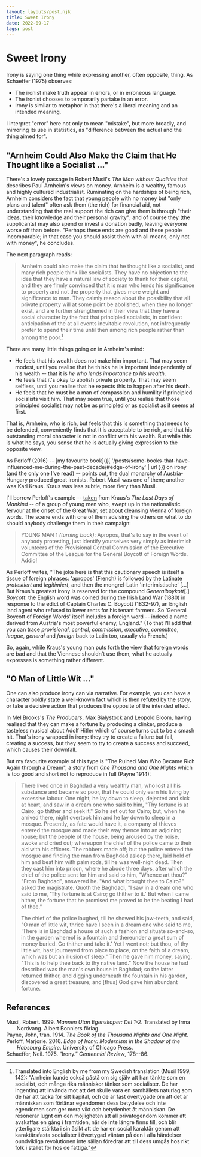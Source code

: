 ```yaml
---
layout: layouts/post.njk
title: Sweet Irony
date: 2022-09-17
tags: post
---
```


# Sweet Irony

Irony is saying one thing while expressing another, often opposite, thing. As Schaeffer (1975) observes:

- The ironist make truth appear in errors, or in erroneous language.
- The ironist chooses to temporarily partake in an error.
- Irony is similar to metaphor in that there's a literal meaning and an intended meaning.

I interpret "error" here not only to mean "mistake", but more broadly, and mirroring its use in statistics, as "difference between the actual and the thing aimed for".

## "Arnheim Could Also Make the Claim that He Thought like a Socialist ..."

There's a lovely passage in Robert Musil's _The Man without Qualities_ that describes Paul Arnheim's views on money. Arnheim is a wealthy, famous and highly cultured industrialist. Ruminating on the hardships of being rich, Arnheim considers the fact that young people with no money but "only plans and talent" often ask them (the rich) for financial aid, not understanding that the real support the rich can give them is through "their ideas, their knowledge and their personal gravity"; and of course they (the supplicants) may also spend or invest a donation badly, leaving everyone worse off than before. "Perhaps these ends are good and these people incomparable; in that case you should assist them with all means, only not with money", he concludes.

The next paragraph reads:

> Arnheim could also make the claim that he thought like a socialist, and many rich people think like socialists. They have no objection to the idea that they have a natural law of society to thank for their capital, and they are firmly convinced that it is man who lends his significance to property and not the property that gives more weight and significance to man. They calmly reason about the possibility that all private property will at some point be abolished, when they no longer exist, and are further strengthened in their view that they have a social character by the fact that principled socialists, in confident anticipation of the at all events inevitable revolution, not infrequently prefer to spend their time until then among rich people rather than among the poor.[^1]

There are many little things going on in Arnheim's mind:

- He feels that his wealth does not make him important. That may seem modest, until you realise that he thinks he is important independently of his wealth -- that it is _he who lends importance to his wealth_.
- He feels that it's okay to abolish private property. That may seem selfless, until you realise that he expects this to happen after his death.
- He feels that he must be a man of compassion and humility if principled socialists visit him. That may seem true, until you realise that those principled socialist may not be as principled or as socialist as it seems at first.

That is, Arnheim, who is rich, but feels that this is something that needs to be defended, conveniently finds that it is acceptable to be rich, and that his outstanding moral character is not in conflict with his wealth. But while this is what he says, you sense that he is actually giving expression to the opposite view.

As Perloff (2016) -- [my favourite book]({{ '/posts/some-books-that-have-influenced-me-during-the-past-decade/#edge-of-irony' | url }}) on irony (and the only one I've read) -- points out, the dual monarchy of Austria-Hungary produced great ironists. Robert Musil was one of them; another was Karl Kraus. Kraus was less subtle, more fiery than Musil.

I'll borrow Perloff's example -- [taken](https://thelastdaysofmankind.wordpress.com/act-i-scene-8/) from Kraus's _The Last Days of Mankind_ -- of a group of young men who, swept up in the nationalistic fervour at the onset of the Great War, set about cleansing Vienna of foreign words. The scene ends with one of them advising the others on what to do should anybody challenge them in their campaign:

> YOUNG MAN 1 _(turning back)_: Apropos, that's to say in the event of anybody protesting, just identify yourselves very simply as interimish volunteers of the Provisional Central Commission of the Executive Committee of the League for the General Boycott of Foreign Words. Addio!

As Perloff writes, "The joke here is that this cautionary speech is itself a tissue of foreign phrases: 'apropos' (French) is followed by the Latinate _protestiert_ and _legitimiert_, and then the mongrel-Latin 'interimistische' [...] But Kraus's greatest irony is reserved for the compound _Generalboykott_[.] _Boycott_: the English word was coined during the Irish Land War (1880) in response to the edict of Captain Charles C. Boycott (1832-97), an English land agent who refused to lower rents for his tenant farmers. So 'General Boycott of Foreign Words' itself includes a foreign word -- indeed a name derived from Austria's most powerful enemy, England." (To that I'll add that you can trace _provisional_, _central_, _commission_, _executive_, _committee_, _league_, _general_ and _foreign_ back to Latin too, usually via French.)

So, again, while Kraus's young man puts forth the view that foreign words are bad and that the Viennese shouldn't use them, what he actually expresses is something rather different.

## "O Man of Little Wit ..."

One can also produce irony can via narrative. For example, you can have a character boldly state a well-known fact which is then refuted by the story, or take a decisive action that produces the opposite of the intended effect.

In Mel Brooks's _The Producers_, Max Bialystock and Leopold Bloom, having realised that they can make a fortune by producing a clinker, produce a tasteless musical about Adolf Hitler which of course turns out to be a smash hit. That's irony wrapped in irony: they try to create a failure but fail, creating a success, but they seem to try to create a success and succeed, which causes their downfall.

But my favourite example of this type is "The Ruined Man Who Became Rich Again through a Dream", a story from _One Thousand and One Nights_ which is too good and short not to reproduce in full (Payne 1914):

> There lived once in Baghdad a very wealthy man, who lost all his substance and became so poor, that he could only earn his living by excessive labour. One night, he lay down to sleep, dejected and sick at heart, and saw in a dream one who said to him, "Thy fortune is at Cairo; go thither and seek it." So he set out for Cairo; but, when he arrived there, night overtook him and he lay down to sleep in a mosque. Presently, as fate would have it, a company of thieves entered the mosque and made their way thence into an adjoining house; but the people of the house, being aroused by the noise, awoke and cried out; whereupon the chief of the police came to their aid with his officers. The robbers made off; but the police entered the mosque and finding the man from Baghdad asleep there, laid hold of him and beat him with palm rods, till he was well-nigh dead. Then they cast him into prison, where he abode three days, after which the chief of the police sent for him and said to him, "Whence art thou?" "From Baghdad", answered he. "And what brought thee to Cairo?" asked the magistrate. Quoth the Baghdadi, "I saw in a dream one who said to me, 'Thy fortune is at Cairo; go thither to it.' But when I came hither, the fortune that he promised me proved to be the beating I had of thee."
>
> The chief of the police laughed, till he showed his jaw-teeth, and said, "O man of little wit, thrice have I seen in a dream one who said to me, 'There is in Baghdad a house of such a fashion and situate so-and-so, in the garden whereof is a fountain and thereunder a great sum of money buried. Go thither and take it.' Yet I went not; but thou, of thy little wit, hast journeyed from place to place, on the faith of a dream, which was but an illusion of sleep." Then he gave him money, saying, "This is to help thee back to thy native land." Now the house he had described was the man's own house in Baghdad; so the latter returned thither, and digging underneath the fountain in his garden, discovered a great treasure; and [thus] God gave him abundant fortune.

## References

<style>.csl-entry{text-indent: -2em; margin-left: 2em;}</style><div class="csl-bib-body">
  <div class="csl-entry">Musil, Robert. 1999. <i>Mannen Utan Egenskaper: Del 1-2</i>. Translated by Irma Nordvang. Albert Bonniers förlag.</div>
  <div class="csl-entry">Payne, John, tran. 1914. <i>The Book of the Thousand Nights and One Night</i>.</div>
  <div class="csl-entry">Perloff, Marjorie. 2016. <i>Edge of Irony: Modernism in the Shadow of the Habsburg Empire</i>. University of Chicago Press.</div>
  <div class="csl-entry">Schaeffer, Neil. 1975. “Irony.” <i>Centennial Review</i>, 178--86.</div>
</div>

[^1]: Translated into English by me from my Swedish translation (Musil 1999, 142): "Arnheim kunde också påstå om sig själv att han tänkte som en socialist, och många rika människor tänker som socialister. De har ingenting att invända mot att det skulle vara en samhällets naturlag som de har att tacka för sitt kapital, och de är fast övertygade om att det är människan som förlänar egendomen dess betydelse och inte egendomen som ger mera vikt och betydenhet åt människan. De resonerar lugnt om den möjligheten att all privategendom kommer att avskaffas en gång i framtiden, när de inte längre finns till, och blir ytterligare stärkta i sin åsikt att de har en social karaktär genom att karaktärsfasta socialister i övertygad väntan på den i alla händelser oundvikliga revolutionen inte sällan föredrar att till dess umgås hos rikt folk i stället för hos de fattiga."
